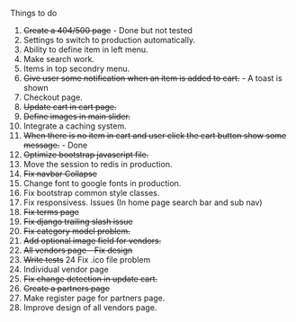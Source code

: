 Things to do

1. ~~Create a 404/500 page~~ - Done but not tested
2. Settings to switch to production automatically.
3. Ability to define item in left menu.
4. Make search work.
5. Items in top secondry menu.
6. ~~Give user some notification when an item is added to cart.~~ - A toast is shown
7. Checkout page.
8. ~~Update cart in cart page.~~
9. ~~Define images in main slider.~~
10. Integrate a caching system.
11. ~~When there is no item in cart and user click the cart button show some message.~~ - Done
12. ~~Optimize bootstrap javascript file.~~
13. Move the session to redis in production.
14. ~~Fix navbar Collapse~~
15. Change font to google fonts in production.
16. Fix bootstrap common style classes.
17. Fix responsivess. Issues (In home page search bar and sub nav)
18. ~~Fix terms page~~
19. ~~Fix django trailing slash issue~~
20. ~~Fix category model problem.~~
21. ~~Add optional image field for vendors.~~
22. ~~All vendors page - Fix design~~
23. ~~Write tests~~
24 Fix .ico file problem
25. Individual vendor page
26. ~~Fix change detection in update cart.~~
27. ~~Create a partners page~~
28. Make register page for partners page.
29. Improve design of all vendors page.